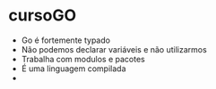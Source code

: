# cursoGO

- Go é fortemente typado
- Não podemos declarar variáveis e não utilizarmos
- Trabalha com modulos e pacotes
- É uma linguagem compilada
- 
